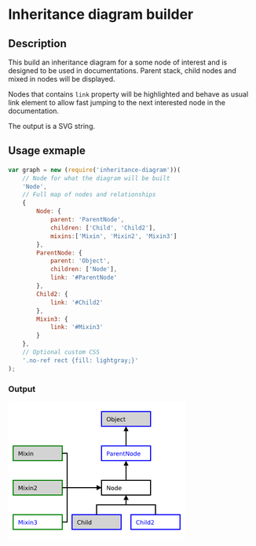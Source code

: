 # Inheritance diagram builder

## Description

This build an inheritance diagram for a some node of interest and is designed to be used in documentations. Parent stack, child nodes and mixed in nodes will be displayed.

Nodes that contains `link` property will be highlighted and behave as usual link element to allow fast jumping to the next interested node in the documentation.

The output is a SVG string.

## Usage exmaple

```js
var graph = new (require('inheritance-diagram'))(
	// Node for what the diagram will be built
	'Node',
	// Full map of nodes and relationships
	{
		Node: {
			parent: 'ParentNode',
			children: ['Child', 'Child2'],
			mixins:['Mixin', 'Mixin2', 'Mixin3']
		},
		ParentNode: {
			parent: 'Object',
			children: ['Node'],
			link: '#ParentNode'
		},
		Child2: {
			link: '#Child2'
		},
		Mixin3: {
			link: '#Mixin3'
		}
	},
	// Optional custom CSS
	'.no-ref rect {fill: lightgray;}'
);
```

### Output

![Example of an inheritance diagram](example.png)
